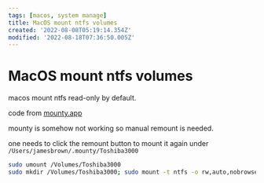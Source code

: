 ```yaml
---
tags: [macos, system manage]
title: MacOS mount ntfs volumes
created: '2022-08-08T05:19:14.354Z'
modified: '2022-08-18T07:36:50.005Z'
---
```


# MacOS mount ntfs volumes

macos mount ntfs read-only by default.

code from [mounty.app](https://mounty.app/)

mounty is somehow not working so manual remount is needed.

one needs to click the remount button to mount it again under `/Users/jamesbrown/.mounty/Toshiba3000`

```bash
sudo umount /Volumes/Toshiba3000
sudo mkdir /Volumes/Toshiba3000; sudo mount -t ntfs -o rw,auto,nobrowse /dev/<diskIdentifier> /Volumes/Toshiba3000
```
